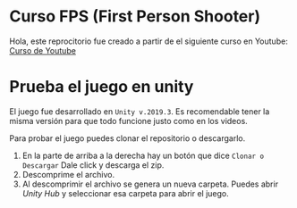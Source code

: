 # Curso FPS (First Person Shooter)
Hola, este reprocitorio fue creado a partir de el siguiente curso en Youtube:
[Curso de Youtube](https://www.youtube.com/playlist?list=PLvS4Ct-H_3MuwjEm8VZ5W-zvrH8xiNaWy)

# Prueba el juego en unity
El juego fue desarrollado en `Unity v.2019.3`. Es recomendable tener la misma versión para que todo funcione justo como en los videos.

Para probar el juego puedes clonar el repositorio o descargarlo. 
1. En la parte de arriba a la derecha hay un botón que dice `Clonar o Descargar` Dale click y descarga el zip.
2. Descomprime el archivo.
3. Al descomprimir el archivo se genera un nueva carpeta. Puedes abrir *Unity Hub* y seleccionar esa carpeta para abrir el juego.